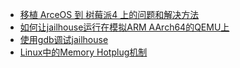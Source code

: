 - [移植 ArceOS 到 树莓派4 上的问题和解决方法](2023/How-to-run-ArceOS-on-raspi4.md)
- [如何让jailhouse运行在模拟ARM AArch64的QEMU上](2023/20230421_ARM64-QEMU-jailhouse.md)
- [使用gdb调试jailhouse](2023/20230414_gdb_debug_jailhouse.md)
- [Linux中的Memory Hotplug机制](2023/20230721_Linux_Memory_Hotplug.md)